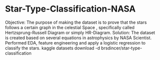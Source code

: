 # Star-Type-Classification-NASA
Objective: The purpose of making the dataset is to prove that the stars follows a certain graph in the celestial Space , specifically called Hertzsprung-Russell Diagram or simply HR-Diagram. 
Solution: The dataset is created based on several equations in astrophysics by NASA Scientist. Performed EDA, feature engineering and apply a logistic regression to classify the stars.
kaggle datasets download -d brsdincer/star-type-classification
